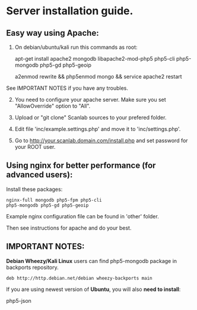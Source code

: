 # Server installation guide.

## Easy way using Apache:

1) On debian/ubuntu/kali run this commands as root:

	apt-get install apache2 mongodb libapache2-mod-php5 php5-cli php5-mongodb php5-gd php5-geoip

	a2enmod rewrite && php5enmod mongo && service apache2 restart

See IMPORTANT NOTES if you have any troubles.

2) You need to configure your apache server. Make sure you set "AllowOverride" option to "All".

3) Upload or "git clone" Scanlab sources to your prefered folder.

4) Edit file 'inc/example.settings.php' and move it to 'inc/settings.php'.

5) Go to http://your.scanlab.domain.com/install.php and set password for your ROOT user.


## Using nginx for better performance (for advanced users):

Install these packages:

	nginx-full mongodb php5-fpm php5-cli
	php5-mongodb php5-gd php5-geoip

Example nginx configuration file can be found in 'other' folder.

Then see instructions for apache and do your best.

## IMPORTANT NOTES:

**Debian Wheezy/Kali Linux** users can find php5-mongodb package in backports repository.

	deb http://http.debian.net/debian wheezy-backports main

If you are using newest version of **Ubuntu**, you will also **need to install**:

php5-json